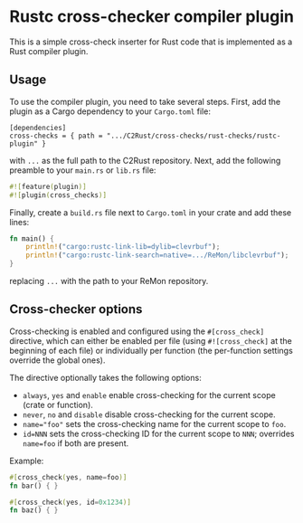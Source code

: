 # Rustc cross-checker compiler plugin

This is a simple cross-check inserter for Rust code that is implemented as a Rust compiler plugin.

## Usage

To use the compiler plugin, you need to take several steps.
First, add the plugin as a Cargo dependency to your `Cargo.toml` file:
```
[dependencies]
cross-checks = { path = ".../C2Rust/cross-checks/rust-checks/rustc-plugin" }
```
with `...` as the full path to the C2Rust repository.
Next, add the following preamble to your `main.rs` or `lib.rs` file:
```rust
#![feature(plugin)]
#![plugin(cross_checks)]
```
Finally, create a `build.rs` file next to `Cargo.toml` in your crate and add
these lines:
```rust
fn main() {
    println!("cargo:rustc-link-lib=dylib=clevrbuf");
    println!("cargo:rustc-link-search=native=.../ReMon/libclevrbuf");
}
```
replacing `...` with the path to your ReMon repository.

## Cross-checker options
Cross-checking is enabled and configured using the `#[cross_check]` directive,
which can either be enabled per file (using `#![cross_check]` at the beginning of each file) or individually
per function (the per-function settings override the global ones).

The directive optionally takes the following options:
  * `always`, `yes` and `enable` enable cross-checking for the current scope (crate
    or function).
  * `never`, `no` and `disable` disable cross-checking for the current scope.
  * `name="foo"` sets the cross-checking name for the current scope to `foo`.
  * `id=NNN` sets the cross-checking ID for the current scope to `NNN`;
    overrides `name=foo` if both are present.

Example:
```rust
#[cross_check(yes, name=foo)]
fn bar() { }

#[cross_check(yes, id=0x1234)]
fn baz() { }
```
